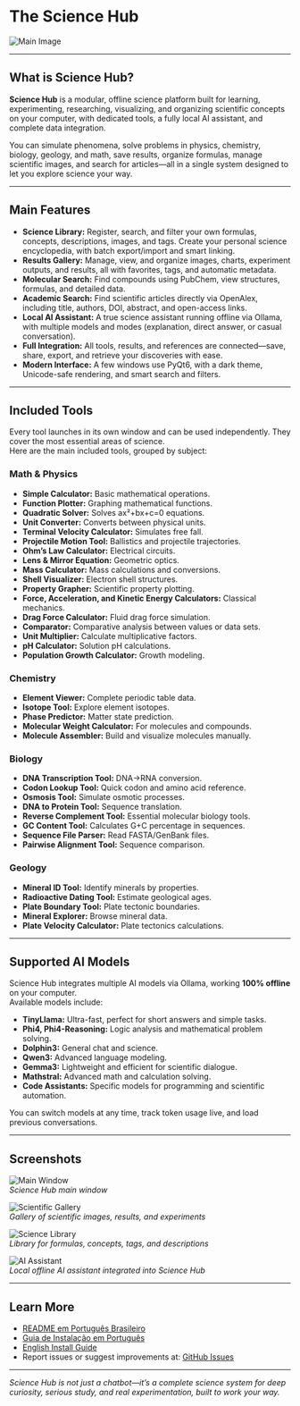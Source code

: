 # The Science Hub

![Main Image](images/Main.png)

---

## What is Science Hub?

**Science Hub** is a modular, offline science platform built for learning, experimenting, researching, visualizing, and organizing scientific concepts on your computer, with dedicated tools, a fully local AI assistant, and complete data integration.

You can simulate phenomena, solve problems in physics, chemistry, biology, geology, and math, save results, organize formulas, manage scientific images, and search for articles—all in a single system designed to let you explore science your way.

---

## Main Features

- **Science Library:** Register, search, and filter your own formulas, concepts, descriptions, images, and tags. Create your personal science encyclopedia, with batch export/import and smart linking.
- **Results Gallery:** Manage, view, and organize images, charts, experiment outputs, and results, all with favorites, tags, and automatic metadata.
- **Molecular Search:** Find compounds using PubChem, view structures, formulas, and detailed data.
- **Academic Search:** Find scientific articles directly via OpenAlex, including title, authors, DOI, abstract, and open-access links.
- **Local AI Assistant:** A true science assistant running offline via Ollama, with multiple models and modes (explanation, direct answer, or casual conversation).
- **Full Integration:** All tools, results, and references are connected—save, share, export, and retrieve your discoveries with ease.
- **Modern Interface:** A few windows use PyQt6, with a dark theme, Unicode-safe rendering, and smart search and filters.

---

## Included Tools

Every tool launches in its own window and can be used independently. They cover the most essential areas of science.  
Here are the main included tools, grouped by subject:

### Math & Physics

- **Simple Calculator:** Basic mathematical operations.
- **Function Plotter:** Graphing mathematical functions.
- **Quadratic Solver:** Solves ax²+bx+c=0 equations.
- **Unit Converter:** Converts between physical units.
- **Terminal Velocity Calculator:** Simulates free fall.
- **Projectile Motion Tool:** Ballistics and projectile trajectories.
- **Ohm’s Law Calculator:** Electrical circuits.
- **Lens & Mirror Equation:** Geometric optics.
- **Mass Calculator:** Mass calculations and conversions.
- **Shell Visualizer:** Electron shell structures.
- **Property Grapher:** Scientific property plotting.
- **Force, Acceleration, and Kinetic Energy Calculators:** Classical mechanics.
- **Drag Force Calculator:** Fluid drag force simulation.
- **Comparator:** Comparative analysis between values or data sets.
- **Unit Multiplier:** Calculate multiplicative factors.
- **pH Calculator:** Solution pH calculations.
- **Population Growth Calculator:** Growth modeling.

### Chemistry

- **Element Viewer:** Complete periodic table data.
- **Isotope Tool:** Explore element isotopes.
- **Phase Predictor:** Matter state prediction.
- **Molecular Weight Calculator:** For molecules and compounds.
- **Molecule Assembler:** Build and visualize molecules manually.

### Biology

- **DNA Transcription Tool:** DNA→RNA conversion.
- **Codon Lookup Tool:** Quick codon and amino acid reference.
- **Osmosis Tool:** Simulate osmotic processes.
- **DNA to Protein Tool:** Sequence translation.
- **Reverse Complement Tool:** Essential molecular biology tools.
- **GC Content Tool:** Calculates G+C percentage in sequences.
- **Sequence File Parser:** Read FASTA/GenBank files.
- **Pairwise Alignment Tool:** Sequence comparison.

### Geology

- **Mineral ID Tool:** Identify minerals by properties.
- **Radioactive Dating Tool:** Estimate geological ages.
- **Plate Boundary Tool:** Plate tectonic boundaries.
- **Mineral Explorer:** Browse mineral data.
- **Plate Velocity Calculator:** Plate tectonics calculations.

---

## Supported AI Models

Science Hub integrates multiple AI models via Ollama, working **100% offline** on your computer.  
Available models include:

- **TinyLlama:** Ultra-fast, perfect for short answers and simple tasks.
- **Phi4, Phi4-Reasoning:** Logic analysis and mathematical problem solving.
- **Dolphin3:** General chat and science.
- **Qwen3:** Advanced language modeling.
- **Gemma3:** Lightweight and efficient for scientific dialogue.
- **Mathstral:** Advanced math and calculation solving.
- **Code Assistants:** Specific models for programming and scientific automation.

You can switch models at any time, track token usage live, and load previous conversations.

---

## Screenshots

![Main Window](screenshots/main_window.png)  
*Science Hub main window*

![Scientific Gallery](screenshots/screenshot_gallery.png)  
*Gallery of scientific images, results, and experiments*

![Science Library](screenshots/screenshot_library.png)  
*Library for formulas, concepts, tags, and descriptions*

![AI Assistant](screenshots/AI.png)  
*Local offline AI assistant integrated into Science Hub*

---

## Learn More

- [README em Português Brasileiro](README.pt-BR.md)
- [Guia de Instalação em Português](INSTALL.pt-BR.md)
- [English Install Guide](INSTALL.md)
- Report issues or suggest improvements at: [GitHub Issues](https://github.com/PabloOeffnerFerreira/The-Science-Hub/issues)

---

*Science Hub is not just a chatbot—it’s a complete science system for deep curiosity, serious study, and real experimentation, built to work your way.*
